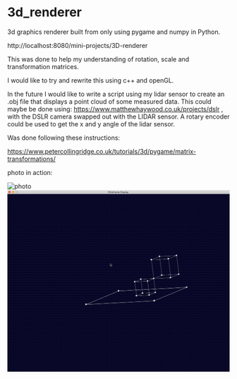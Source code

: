 # 3d_renderer

3d graphics renderer built from only using pygame and numpy in Python.

http://localhost:8080/mini-projects/3D-renderer

This was done to help my understanding of rotation, scale and transformation matrices.

I would like to try and rewrite this using c++ and openGL.

In the future I would like to write a script using my lidar sensor to create an .obj file that displays a point cloud of some measured data. This could maybe be done using: https://www.matthewhaywood.co.uk/projects/dslr , with the DSLR camera swapped out with the LIDAR sensor. A rotary encoder could be used to get the x and y angle of the lidar sensor.

Was done following these instructions:

https://www.petercollingridge.co.uk/tutorials/3d/pygame/matrix-transformations/

photo in action:

![photo](https://github.com/mbh1620/3d_renderer/blob/main/photos/teapotgif.gif)
![photo](https://github.com/mbh1620/3d_renderer/blob/main/photos/3d_viewer.gif)


